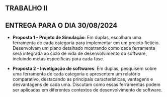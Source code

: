 
## TRABALHO II

## ENTREGA PARA O DIA 30/08/2024

- **Proposta 1 - Projeto de Simulação**: 
Em duplas,  escolham uma ferramenta de cada categoria para implementar em um projeto fictício. Desenvolvam um plano detalhado mostrando como cada ferramenta será integrada ao ciclo de vida de desenvolvimento do software, incluindo metas específicas para cada fase.

- **Proposta 2 - Invetigação de softwares**:
Em duplas, pesquisem sobre uma ferramenta de cada categoria e apresentem um relatório comparativo, destacando as principais características, vantagens e desvantagens de cada uma. Discutam como essas ferramentas podem ser aplicadas em diferentes contextos de desenvolvimento de software.
